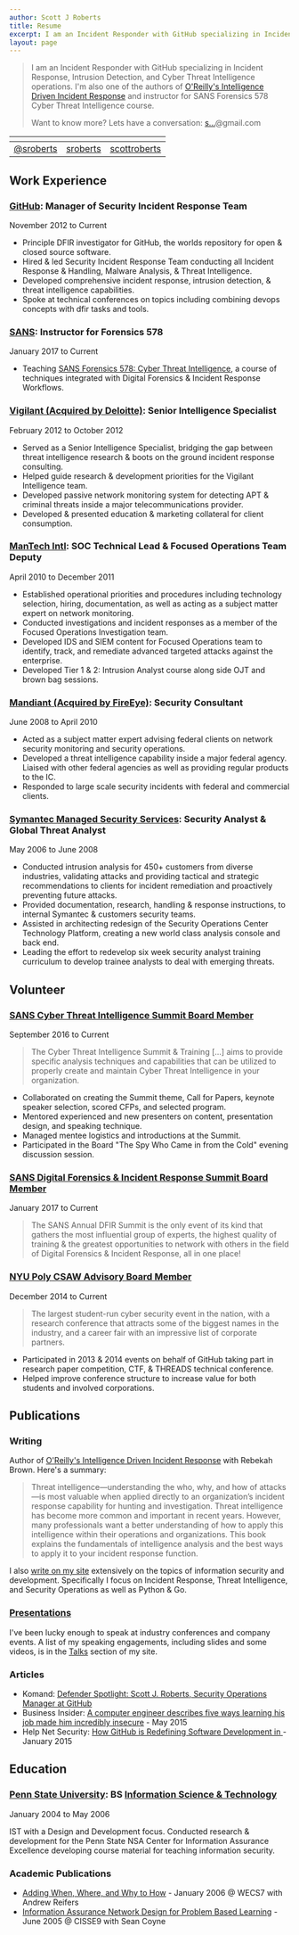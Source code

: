 ```yaml
---
author: Scott J Roberts
title: Resume
excerpt: I am an Incident Responder with GitHub specializing in Incident Response, Intrusion Detection, and Cyber Threat Intelligence operations.
layout: page
---
```


> I am an Incident Responder with GitHub specializing in Incident Response, Intrusion Detection, and Cyber Threat Intelligence operations. I'm also one of the authors of [O'Reilly's Intelligence Driven Incident Response](http://shop.oreilly.com/product/0636920043614.do) and instructor for SANS Forensics 578 Cyber Threat Intelligence course.
>
> Want to know more? Lets have a conversation: <a href="http://www.google.com/recaptcha/mailhide/d?k=01ZLygg2Rp1J_40Q7hU7imBw==&amp;c=iGm-tkFOBm4udaP8_v1IOC4s-1cGK7XX6y5ma3M9v1Q=" onclick="window.open('http://www.google.com/recaptcha/mailhide/d?k\07501ZLygg2Rp1J_40Q7hU7imBw\75\75\46c\75iGm-tkFOBm4udaP8_v1IOC4s-1cGK7XX6y5ma3M9v1Q\075', '', 'toolbar=0,scrollbars=0,location=0,statusbar=0,menubar=0,resizable=0,width=500,height=300'); return false;" title="Reveal this e-mail address">s...</a>@gmail.com


|    <i class="fa fa-2x fa-twitter"></i>    |     <i class="fa fa-2x fa-github"></i>      |           <i class="fa fa-2x fa-linkedin"></i>            |
|:-----------------------------------------:|:-------------------------------------------:|:---------------------------------------------------------:|
| [@sroberts](https://twitter.com/sroberts) | [sroberts](https://www.github.com/sroberts) | [scottroberts](https://www.linkedin.com/in/scottroberts/) |

## <i class="fa fa-building-o"></i> Work Experience

### [GitHub](http://www.github.com): Manager of Security Incident Response Team

<i class="fa fa-calendar-o"></i> November 2012 to Current

- Principle DFIR investigator for GitHub, the worlds repository for open & closed source software.
- Hired & led Security Incident Response Team conducting all Incident Response & Handling, Malware Analysis, & Threat Intelligence.
- Developed comprehensive incident response, intrusion detection, & threat intelligence capabilities.
- Spoke at technical conferences on topics including combining devops concepts with dfir tasks and tools.

### [SANS](https://www.sans.org/): Instructor for Forensics 578

<i class="fa fa-calendar-o"></i> January 2017 to Current

- Teaching [SANS Forensics 578: Cyber Threat Intelligence](https://www.sans.org/course/cyber-threat-intelligence), a course of techniques integrated with Digital Forensics & Incident Response Workflows.

### [Vigilant (Acquired by Deloitte)](http://www2.deloitte.com/us/en/pages/risk/solutions/cyber-risk-services.html):  Senior Intelligence Specialist

<i class="fa fa-calendar-o"></i> February 2012 to October 2012

- Served as a Senior Intelligence Specialist, bridging the gap between threat intelligence research & boots on the ground incident response consulting.
- Helped guide research & development priorities for the Vigilant Intelligence team.
- Developed passive network monitoring system for detecting APT & criminal threats inside a major telecommunications provider.
- Developed & presented education & marketing collateral for client consumption.

### [ManTech Intl](http://www.mantech.com/Pages/Home.aspx): SOC Technical Lead & Focused Operations Team Deputy

<i class="fa fa-calendar-o"></i> April 2010 to December 2011

- Established operational priorities and procedures including technology selection, hiring, documentation, as well as acting as a subject matter expert on network monitoring.
- Conducted investigations and incident responses as a member of the Focused Operations Investigation team.
- Developed IDS and SIEM content for Focused Operations team to identify, track, and remediate advanced targeted attacks against the enterprise.
- Developed Tier 1 & 2: Intrusion Analyst course along side OJT and brown bag sessions.

### [Mandiant (Acquired by FireEye)](https://www.mandiant.com): Security Consultant

<i class="fa fa-calendar-o"></i> June 2008 to April 2010

- Acted as a subject matter expert advising federal clients on network security monitoring and security operations.
- Developed a threat intelligence capability inside a major federal agency. Liaised with other federal agencies as well as providing regular products to the IC.
- Responded to large scale security incidents with federal and commercial clients.

### [Symantec Managed Security Services](http://www.symantec.com/managed-security-services/): Security Analyst & Global Threat Analyst

<i class="fa fa-calendar-o"></i> May 2006 to June 2008

- Conducted intrusion analysis for 450+ customers from diverse industries, validating attacks and providing tactical and strategic recommendations to clients for incident remediation and proactively preventing future attacks.
- Provided documentation, research, handling & response instructions, to internal Symantec & customers security teams.
- Assisted in architecting redesign of the Security Operations Center Technology Platform, creating a new world class analysis console and back end.
- Leading the effort to redevelop six week security analyst training curriculum to develop trainee analysts to deal with emerging threats.

## <i class="fa fa-exchange"></i> Volunteer

### [SANS Cyber Threat Intelligence Summit Board Member](https://www.sans.org/event/cyber-threat-intelligence-summit-2017)

<i class="fa fa-calendar-o"></i> September 2016 to Current

> The Cyber Threat Intelligence Summit & Training [...] aims to provide specific analysis techniques and capabilities that can be utilized to properly create and maintain Cyber Threat Intelligence in your organization.

- Collaborated on creating the Summit theme, Call for Papers, keynote speaker selection, scored CFPs, and selected program.
- Mentored experienced and new presenters on content, presentation design, and speaking technique.
- Managed mentee logistics and introductions at the Summit.
- Participated in the Board "The Spy Who Came in from the Cold" evening discussion session.

### [SANS Digital Forensics & Incident Response Summit Board Member](https://www.sans.org/event/digital-forensics-summit-2017)

<i class="fa fa-calendar-o"></i> January 2017 to Current

> The SANS Annual DFIR Summit is the only event of its kind that gathers the most influential group of experts, the highest quality of training & the greatest opportunities to network with others in the field of Digital Forensics & Incident Response, all in one place!

### [NYU Poly CSAW Advisory Board Member](https://csaw.isis.poly.edu)

<i class="fa fa-calendar-o"></i> December 2014 to Current

> The largest student-run cyber security event in the nation, with a research conference that attracts some of the biggest names in the industry, and a career fair with an impressive list of corporate partners.

- Participated in 2013 & 2014 events on behalf of GitHub taking part in research paper competition, CTF, & THREADS technical conference.
- Helped improve conference structure to increase value for both students and involved corporations.

## <i class="fa fa-users"></i> Publications

### <i class="fa fa-book" aria-hidden="true"></i> Writing

<i class="fa fa-angle-right" aria-hidden="true"></i> Author of [O'Reilly's Intelligence Driven Incident Response](http://shop.oreilly.com/product/0636920043614.do) with Rebekah Brown. Here's a summary:

> Threat intelligence—understanding the who, why, and how of attacks—is most valuable when applied directly to an organization’s incident response capability for hunting and investigation. Threat intelligence has become more common and important in recent years. However, many professionals want a better understanding of how to apply this intelligence within their operations and organizations. This book explains the fundamentals of intelligence analysis and the best ways to apply it to your incident response function.

<i class="fa fa-angle-right" aria-hidden="true"></i> I also [write on my site](http://sroberts.github.io) extensively on the topics of information security and development. Specifically I focus on Incident Response, Threat Intelligence, and Security Operations as well as Python & Go.

### <i class="fa fa-file-powerpoint-o" aria-hidden="true"></i> [Presentations](https://speakerdeck.com/sroberts)

I've been lucky enough to speak at industry conferences and company events. A list of my speaking engagements, including slides and some videos, is in the [Talks](http://sroberts.github.io/talks/) section of my site.

### <i class="fa fa-newspaper-o"></i> Articles

- Komand: [Defender Spotlight: Scott J. Roberts, Security Operations Manager at GitHub](https://blog.komand.com/defender-spotlight-scott-j-roberts-security-operations-manager)
- Business Insider: [A computer engineer describes five ways learning his job made him incredibly insecure](http://www.businessinsider.com/github-engineer-solves-imposter-syndrome-2015-5) - May 2015
- Help Net Security: [How GitHub is Redefining Software Development in ](http://www.net-security.org/secworld.php?id=17868) - January 2015

## <i class="fa fa-university"></i> Education

### [Penn State University](http://www.psu.edu/): BS [Information Science & Technology](http://ist.psu.edu/)

<i class="fa fa-calendar-o"></i> January 2004 to May 2006

IST with a Design and Development focus. Conducted research & development for the Penn State NSA Center for Information Assurance Excellence developing course material for teaching information security.

### <i class="fa fa-file-pdf-o"></i> Academic Publications

- [Adding When, Where, and Why to How](http://cisr.nps.edu/events/downloads/WECS7/wecs7_ch4.pdf) - January 2006 @ WECS7 with Andrew Reifers
- [Information Assurance Network Design for Problem Based Learning](http://cisse.info/resources/archives/category/4-papers?download=26:s02p03-2005) - June 2005 @ CISSE9 with Sean Coyne

